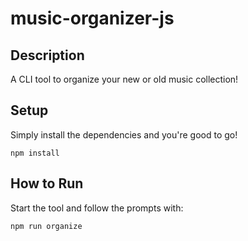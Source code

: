 # music-organizer-js

## Description
A CLI tool to organize your new or old music collection!

## Setup
Simply install the dependencies and you're good to go! 
```
npm install
```

## How to Run
Start the tool and follow the prompts with:
```
npm run organize
```
